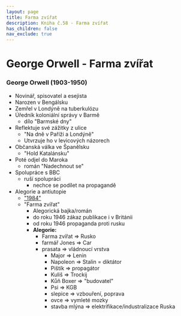 ```yaml
---
layout: page
title: Farma zvířat
description: Kniha č.58 - Farma zvířat
has_children: false
nav_exclude: true
---
```

# George Orwell - Farma zvířat

### George Orwell (1903-1950)
- Novinář, spisovatel a esejista
- Narozen v Bengálsku
- Zemřel v Londýně na tuberkulózu
- Úředník koloniální správy v Barmě
    - dílo "Barmské dny"
- Reflektuje své zážitky z ulice
    - "Na dně v Paříži a Londýně"
    - Utvrzuje ho v levicových názorech
- Občanská válka ve Španělsku
    - "Hold Katalánsku"
- Poté odjel do Maroka
    - román "Nadechnout se"
- Spolupráce s BBC
    - ruší spolupráci
        - nechce se podílet na propagandě
- Alegorie a antiutopie
    - ["1984"](/maturitka/maturita/ustni/cej/rozbory/57_r1984/)
    - "Farma zvířat"
        - Alegorická bajka/román
        - do roku 1946 zákaz publikace i v Británii
        - od roku 1946 propaganda proti rusku
        - **Alegorie:**
            - Farma zvířat => Rusko
            - farmář Jones => Car
            - prasata => vládnoucí vrstva
                - Major => Lenin
                - Napoleon => Stalin = diktátor
                - Pištík => propagátor
                - Kuliš => Trockij
                - Kůň Boxer => "budovatel"
                - Psi => KGB
                - slepice => vzbouření, poprava
                - ovce => vymleté mozky
                - stavba mlýna => elektrifikace/industralizace Ruska
    